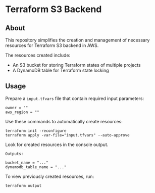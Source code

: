 # Terraform S3 Backend

## About

This repository simplifies the creation and management of necessary resources for Terraform S3 backend in AWS.

The resources created include:
- An S3 bucket for storing Terraform states of multiple projects
- A DynamoDB table for Terraform state locking

## Usage

Prepare a `input.tfvars` file that contain required input parameters:
```hcl filename="input.tfvars"
owner = ""
aws_region = ""
```

Use these commands to automatically create resources:
```shell
terraform init -reconfigure
terraform apply -var-file="input.tfvars" --auto-approve
```

Look for created resources in the console output.
```
Outputs:

bucket_name = "..."
dynamodb_table_name = "..."
```

To view previously created resources, run:
```shell
terraform output
```
